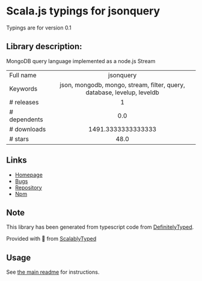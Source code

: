 
# Scala.js typings for jsonquery

Typings are for version 0.1

## Library description:
MongoDB query language implemented as a node.js Stream

|                    |                 |
| ------------------ | :-------------: |
| Full name          | jsonquery |
| Keywords           | json, mongodb, mongo, stream, filter, query, database, levelup, leveldb |
| # releases         | 1 |
| # dependents       | 0.0 |
| # downloads        | 1491.3333333333333 |
| # stars            | 48.0 |

## Links
- [Homepage](https://github.com/eugeneware/jsonquery#readme)
- [Bugs](https://github.com/eugeneware/jsonquery/issues)
- [Repository](https://github.com/eugeneware/jsonquery)
- [Npm](https://www.npmjs.com/package/jsonquery)
    


## Note
This library has been generated from typescript code from [DefinitelyTyped](https://definitelytyped.org).

Provided with :purple_heart: from [ScalablyTyped](https://github.com/oyvindberg/ScalablyTyped)

## Usage
See [the main readme](../../readme.md) for instructions.


